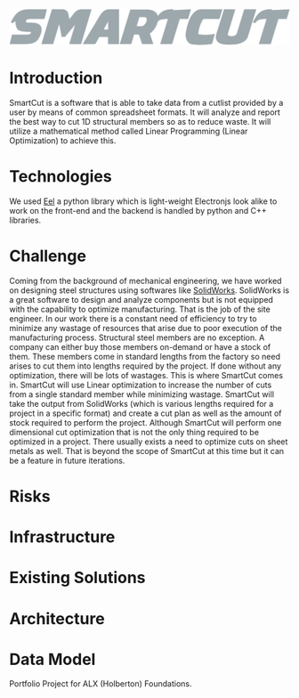 ![SmartCut](/frontend/assets/smartcut_logo.png)
# Introduction
SmartCut is a software that is able to take data from a cutlist provided by a user by means of common spreadsheet formats. It will analyze and report the best way to cut 1D structural members so as to reduce waste. It will utilize a mathematical method called Linear Programming (Linear Optimization) to achieve this.

# Technologies
We used [Eel](https://github.com/ChrisKnott/Eel) a python library which is light-weight Electronjs look alike to work on the front-end and the backend is handled by python and C++ libraries.

# Challenge
Coming from the background of mechanical engineering, we have worked on designing steel structures using softwares like [SolidWorks](https://www.solidworks.com/). SolidWorks is a great software to design and analyze components but is not equipped with the capability to optimize manufacturing. That is the job of the site engineer. In our work there is a constant need of efficiency to try to minimize any wastage of resources that arise due to poor execution of the manufacturing process. Structural steel members are no exception.
A company can either buy those members on-demand or have a stock of them. These members come in standard lengths from the factory so need arises to cut them into lengths required by the project. If done without any optimization, there will be lots of wastages. This is where SmartCut comes in.
SmartCut will use Linear optimization to increase the number of cuts from a single standard member while minimizing wastage. SmartCut will take the output from SolidWorks (which is various lengths required for a project in a specific format) and create a cut plan as well as the amount of stock required to perform the project.
Although SmartCut will perform one dimensional cut optimization that is not the only thing required to be optimized in a project. There usually exists a need to optimize cuts on sheet metals as well. That is beyond the scope of SmartCut at this time but it can be a feature in future iterations.

# Risks
# Infrastructure
# Existing Solutions
# Architecture
# Data Model

Portfolio Project for ALX (Holberton) Foundations.

